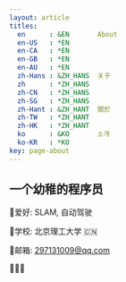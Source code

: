```yaml
---
layout: article
titles:
  en      : &EN       About
  en-US   : *EN
  en-CA   : *EN
  en-GB   : *EN
  en-AU   : *EN
  zh-Hans : &ZH_HANS  关于
  zh      : *ZH_HANS
  zh-CN   : *ZH_HANS
  zh-SG   : *ZH_HANS
  zh-Hant : &ZH_HANT  關於
  zh-TW   : *ZH_HANT
  zh-HK   : *ZH_HANT
  ko      : &KO       소개
  ko-KR   : *KO
key: page-about
---
```






## 一个幼稚的程序员

:mag_right:爱好:  SLAM, 自动驾驶

:school:学校: 北京理工大学 :cn:

:e-mail:邮箱: 297131009@qq.com

:beers::beers::beers:

